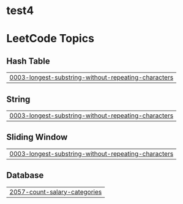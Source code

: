 # test4
<!---LeetCode Topics Start-->
# LeetCode Topics
## Hash Table
|  |
| ------- |
| [0003-longest-substring-without-repeating-characters](https://github.com/fasalnihad/test4/tree/master/0003-longest-substring-without-repeating-characters) |
## String
|  |
| ------- |
| [0003-longest-substring-without-repeating-characters](https://github.com/fasalnihad/test4/tree/master/0003-longest-substring-without-repeating-characters) |
## Sliding Window
|  |
| ------- |
| [0003-longest-substring-without-repeating-characters](https://github.com/fasalnihad/test4/tree/master/0003-longest-substring-without-repeating-characters) |
## Database
|  |
| ------- |
| [2057-count-salary-categories](https://github.com/fasalnihad/test4/tree/master/2057-count-salary-categories) |
<!---LeetCode Topics End-->